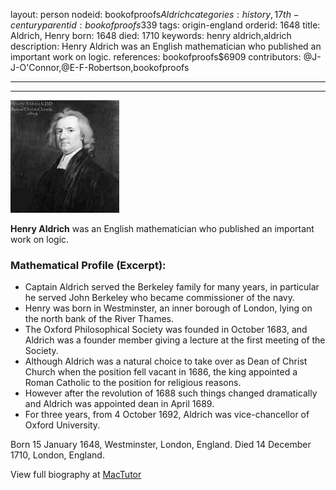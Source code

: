 layout: person
nodeid: bookofproofs$Aldrich
categories: history,17th-century
parentid: bookofproofs$339
tags: origin-england
orderid: 1648
title: Aldrich, Henry
born: 1648
died: 1710
keywords: henry aldrich,aldrich
description: Henry Aldrich was an English mathematician who published an important work on logic.
references: bookofproofs$6909
contributors: @J-J-O'Connor,@E-F-Robertson,bookofproofs

---



---

![Aldrich.jpg](https://github.com/bookofproofs/bookofproofs.github.io/blob/main/_sources/_assets/images/portraits/Aldrich.jpg?raw=true)

**Henry Aldrich** was an English mathematician who published an important work on logic.

### Mathematical Profile (Excerpt):
* Captain Aldrich served the Berkeley family for many years, in particular he served John Berkeley who became commissioner of the navy.
* Henry was born in Westminster, an inner borough of London, lying on the north bank of the River Thames.
* The Oxford Philosophical Society was founded in October 1683, and Aldrich was a founder member giving a lecture at the first meeting of the Society.
* Although Aldrich was a natural choice to take over as Dean of Christ Church when the position fell vacant in 1686, the king appointed a Roman Catholic to the position for religious reasons.
* However after the revolution of 1688 such things changed dramatically and Aldrich was appointed dean in April 1689.
* For three years, from 4 October 1692, Aldrich was vice-chancellor of Oxford University.

Born 15 January 1648, Westminster, London, England. Died 14 December 1710, London, England.

View full biography at [MacTutor](https://mathshistory.st-andrews.ac.uk/Biographies/Aldrich/)
